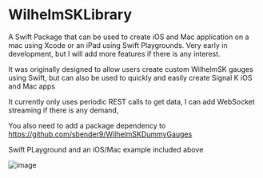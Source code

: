 # WilhelmSKLibrary

A Swift Package that can be used to create iOS and Mac application on a mac using Xcode or an iPad using Swift Playgrounds. Very early in development, but I will add more features if there is any interest.

It was originally designed to allow users create custom WilhelmSK gauges using Swift, but can also be used to quickly and easily create Signal K iOS and Mac apps 

It currently only uses periodic REST calls to get data, I can add WebSocket streaming if there is any demand,

You also need to add a package dependency to https://github.com/sbender9/WilhelmSKDummyGauges

Swift PLayground and an iOS/Mac example included above


![image](https://github.com/user-attachments/assets/9c619cce-e7e2-4718-8171-62d76538cdc0)


